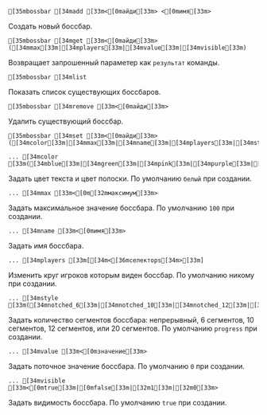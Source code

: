 ```ansi
[35mbossbar [34madd [33m<[0mайди[33m> <[0mимя[33m>
```
Создать новый боссбар.
```ansi
[35mbossbar [34mget [33m<[0mайди[33m> ([34mmax[33m|[34mplayers[33m|[34mvalue[33m|[34mvisible[33m)
```
Возвращает запрошенный параметер как `результат` команды.
```ansi
[35mbossbar [34mlist
```
Показать список существующих боссбаров.
```ansi
[35mbossbar [34mremove [33m<[0mайди[33m>
```
Удалить существующий боссбар.
```ansi
[35mbossbar [34mset [33m<[0mайди[33m> ([34mcolor[33m|[34mmax[33m|[34mname[33m|[34mplayers[33m|[34mstyle[33m|[34mvalue[33m|[34mvisible[33m)
```
```ansi
... [34mcolor [33m([34mblue[33m|[34mgreen[33m|[34mpink[33m|[34mpurple[33m|[34mred[33m|[34mwhite[33m|[34myellow[33m)
```
Задать цвет текста и цвет полоски. По умолчанию `белый` при создании.
```ansi
... [34mmax [33m<[0m[32mмаксимум[33m>
```
Задать максимальное значение боссбара. По умолчанию `100` при создании.
```ansi
... [34mname [33m<[0mимя[33m>
```
Задать имя боссбара.
```ansi
... [34mplayers [33m[[34m<[36mселекторs[34m>[33m]
```
Изменить круг игроков которым виден боссбар. По умолчанию никому при создании.
```ansi
... [34mstyle [33m([34mnotched_6[33m|[34mnotched_10[33m|[34mnotched_12[33m|[34mnotched_20[33m|[34mprogress[33m)
```
Задать количество сегментов боссбара: непрерывный, 6 сегментов, 10 сегментов, 12 сегментов, или 20 сегментов. По умолчанию `progress` при создании.
```ansi
... [34mvalue [33m<[0mзначение[33m>
```
Задать поточное значение боссбара. По умолчанию `0` при создании.
```ansi
... [34mvisible [33m<[0mtrue[33m|[0mfalse[33m|[32m1[33m|[32m0[33m>
```
Задать видимость боссбара. По умолчанию `true` при создании.